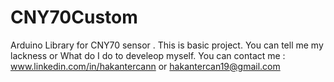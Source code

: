 # CNY70Custom
Arduino Library for CNY70 sensor
.
This is basic project. 
You can tell me my lackness or What do I do to develeop myself. You can contact me : www.linkedin.com/in/hakantercann or hakantercan19@gmail.com
